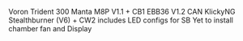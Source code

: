 Voron Trident 300
Manta M8P V1.1 + CB1
EBB36 V1.2 CAN
KlickyNG
Stealthburner (V6) + CW2
includes LED configs for SB 
Yet to install chamber fan and Display
